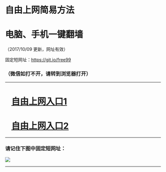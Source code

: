 ﻿# 自由上网简易方法

# 电脑、手机一键翻墙

（2017/10/09 更新，网址有效）

固定短网址：https://git.io/free99

### （微信如打不开，请转到浏览器打开）


***





# &nbsp;&nbsp; <a href="http://ft2717426337.fwq-tz-1001.info/fwqtz01.html?t=100900127405 " target="_blank">自由上网入口1</a>
# &nbsp;&nbsp; <a href="http://ft1139614230.fwq-tz-1002.info/fwqtz02.html?t=100900132602 " target="_blank">自由上网入口2</a>
***

### 请记住下图中固定短网址：

<img src="https://s3-us-west-2.amazonaws.com/fwq-1001/yjfq-20170905okok.png" /> 


***

